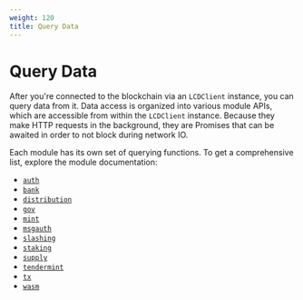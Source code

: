 ```yaml
---
weight: 120
title: Query Data
---
```


# Query Data

After you're connected to the blockchain via an `LCDClient` instance, you can query data from it. Data access is organized into various module APIs, which are accessible from within the `LCDClient` instance. Because they make HTTP requests in the background, they are Promises that can be awaited in order to not block during network IO.

Each module has its own set of querying functions. To get a comprehensive list, explore the module documentation:

- [`auth`](https://c2xdev.github.io/xpla.js/classes/AuthAPI.html)
- [`bank`](https://c2xdev.github.io/xpla.js/classes/BankAPI.html)
- [`distribution`](https://c2xdev.github.io/xpla.js/classes/DistributionAPI.html)
- [`gov`](https://c2xdev.github.io/xpla.js/classes/GovAPI.html)
- [`mint`](https://c2xdev.github.io/xpla.js/classes/MintAPI.html)
- [`msgauth`](https://c2xdev.github.io/xpla.js/classes/MsgAuthAPI.html)
- [`slashing`](https://c2xdev.github.io/xpla.js/classes/SlashingAPI.html)
- [`staking`](https://c2xdev.github.io/xpla.js/classes/StakingAPI.html)
- [`supply`](https://c2xdev.github.io/xpla.js/classes/SupplyAPI.html)
- [`tendermint`](https://c2xdev.github.io/xpla.js/classes/TendermintAPI.html)
- [`tx`](https://c2xdev.github.io/xpla.js/classes/TxAPI.html)
- [`wasm`](https://c2xdev.github.io/xpla.js/classes/WasmAPI.html)
